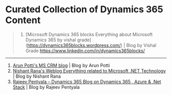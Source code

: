 # Curated Collection of Dynamics 365 Content

>1. [Microsoft Dynamics 365 blocks Everything about Microsoft Dynamics 365 by vishal grade] (https://dynamics365blocks.wordpress.com/) | Blog by Vishal Grade https://www.linkedin.com/in/dynamics365blocks/

---
1. [Arun Potti's MS CRM blog](https://arunpotti.wordpress.com/) | Blog by Arun Potti
1. [Nishant Rana's Weblog Everything related to Microsoft .NET Technology](https://nishantrana.me/) | Blog by Nishant Rana
1. [Rajeev Pentyala – Dynamics 365 Blog on Dynamics 365 , Azure & .Net Stack](https://rajeevpentyala.com/) | Blog by Rajeev Pentyala

